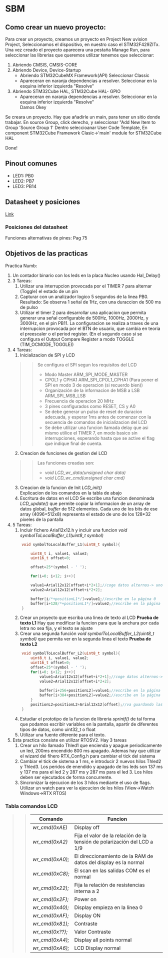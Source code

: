 # SBM

## Como crear un nuevo proyecto:
Para crear un proyecto, creamos un proyecto en Project New uvision Project, Seleccionamos el dispositivo, en nuestro caso el
STM32F429ZITx. Una vez creado el proyecto aparecera una pestaña Manage Run, para seleccionar las librerias que queremos utilizar tenemos que seleccionar:   
1. Abriendo CMSIS, CMSIS-CORE   
2. Abriendo Device, Device-Startup   
	- Abriendo STM32CubeMX Framework(API) Seleccionar Classic   
	- Apareceran en naranja dependencias a resolver. Seleccionar en la esquina inferior izquierda "Resolve"   
3. Abriendo STM32Cube HAL, STM32Cube HAL- GPIO  
	- Apareceran en naranja dependencias a resolver. Seleccionar en la esquina inferior izquierda "Resolve"  
Damos Okey  

Se creara un proyecto. Hay que añadirle un main, para tener un sitio donde trabajar.
En source Group, click derecho, y seleccionar "Add New Item to Group 'Source Group 1'
Dentro seleccioanar User Code Template, En component STM32Cube Framework Clasic->'main' module for STM32Cube HAL  

Done!

## Pinout comunes
* LED1: PB0
* LED2: PB7
* LED3: PB14
## Datasheet y posiciones
[Link](https://www.st.com/resource/en/datasheet/dm00071990.pdf)
### Posiciones del datasheet
Funciones alternativas de pines: Pag 75
## Objetivos de las practicas
Practica Numb:
1. Un contador binario con los leds en la placa Nucleo usando Hal_Delay()  
2. 3 Tareas:
	1. Utilizar una interrupcion provocada por el TIMER 7 para alternar (Toggle) el estado de un pin
	2. Capturar con un analizador logico 5 segundos de la linea PB0. Resultado: Se observa 1 señal de 1Hz, con una duraccion de 500 ms de pulso
	3. Utilizar el timer 2 para desarrollar una aplicacion que permita generar una señal configurable de 500Hz, 1000Hz, 2000Hz, y 3000Hz, en el pin PB11. La configuracion se realiza a traves de una interrupcion provocada por el BTN de usuario, que cambia en teoria el preescaler o el period register. (En el segundo caso si se configura el Output Compare Register a modo TOGGLE (TIM_OCMODE_TOGGLE))
3. 4 Tareas:
	1. Inicializacion de SPI y LCD
	>> Se configura el SPI segun los requisitos del LCD 
	>> * Modo Master ARM_SPI_MODE_MASTER
	>> * CPOL1 y CPHA1 ARM_SPI_CPOL1_CPHA1 (Para poner el SPI en modo 3 de operacion (si recuerdo bien))
	>> * Organización de la informacion de MSB a LSB ARM_SPI_MSB_LSB
	>> * Frecuencia de operacion 20 MHz
	>> * 3 pines configurados como RESET, CS y A0
	>> * Se debe generar un pulso de reset de duracion adecuada, y esperar 1ms antes de comenzar con la secuencia de comandos de inicializacion del LCD
	>> * Se debe utilizar una funcion llamada delay que asi mismo utilice el TIMER 7, en modo basico sin interrupciones, esperando hasta que se active el flag que indique final de cuenta.
	>>  
	2. Creacion de funciones de gestion del LCD
	>> Las funciones creadas son:  
	>> * *void LCD_wr_data(unsigned char data)*
	>> * *void LCD_wr_cmd(unsigned char cmd)*
	>>
	3. Creacion de la funcion de Init *LCD_init()*  
	Explicacion de los comandos en la tabla de abajo
	4. Escritura de datos en el LCD
	Se escribe una funcion denominada *LCD_update()* que permite copiar la informacion de un array de datos global, *buffer* de 512 elementos. Cada uno de los bits de ese array (4096=512x8) representa el estado de uno de los 128*32 pixeles de la pantalla
4. 5 Tareas:
	1. Incluir fichero Arial12x12.h y incluir una funcion *void symbolToLocalBuffer_L1(uint8_t symbol)*
	```C
		void symbolToLocalBuffer_L1(uint8_t symbol){
	
			uint8_t i, value1, value2;
			uint16_t offset=0;
	
			offset=25*(symbol - ' ');
	
			for(i=0; i<12; i++){
	
			value1=Arial12x12[offset+i*2+1];//coge datos alternos-> uno si,uno no, empezando por el 1 en el valor 1 y el dos en el valor 2
			value2=Arial12x12[offset+i*2+2];
	
			buffer[i/*+positionL1*/]=value1;//escribe en la página 0
			buffer[i+128/*+positionL1*/]=value2;//escribe en la página 1
		} 
	```
	2. Crear un proyecto que escriba una linea de texto al LCD **Prueba de texto L1** Hay que modificar la funcion para que la anchura por cada letra no sea fija, y el texto se ajuste
	3. Crear una segunda función *void symbolToLocalBuffer_L2(uint8_t symbol)* que permita ver en la segunda linea el texto **Prueba de texto L2**
	```C
		void symbolToLocalBuffer_L2(uint8_t symbol){
			uint8_t i, value1, value2;
			uint16_t offset=0;
			offset=25*(symbol - ' ');
			for(i=0; i<12; i++){
				value1=Arial12x12[offset+i*2+1];//coge datos alternos-> uno si,uno no, empezando por el 1 en el valor 1 y el dos en el valor 2
				value2=Arial12x12[offset+i*2+2];
					
				buffer[i+256+positionL2]=value1;//escribe en la página 0
				buffer[i+384+positionL2]=value2;//escribe en la página 1
			}
			positionL2=positionL2+Arial12x12[offset];//va guardando las posiciones finales de las letras para que continue por ahí
		}
	```
	4. Estudiar el prototipo de la funcion de libreria *sprintf()* de tal forma que podamos escribir variables en la pantalla, apartir de diferentes tipos de datos, como uint32_t o float
	5. Utilizar una fuente diferente para el texto.
5. Esta practica consiste en utilizar RTOSV2. Hay 3 tareas
	1. Crear un hilo llamado Thled1 que encienda y apague periodicamente un led, 200ms encendido 800 ms apagado.
	Ademas hay que utilizar el wizard del fihero RTX_Config.h para cambiar el tick del sistema
	2. Cambiar el tick de sistema a 1 ms, e introducir 2 nuevos hilos Thled2 y Thled3. Los peridos de enendido y apagado de los leds son 137 ms y 137 ms para el led 2 y 287 ms y 287 ms para el led 3. Los hilos deben ser ejecutados de forma concurrente.
	3. Sincronizar la ejecucion de los 3 hilos mediante el uso de flags. Utilizar un watch para ver la ejecucion de los hilos (View->Watch Windows->RTX RTOS)

### Tabla comandos LCD
>> | Comando         | Funcion                                                                  |
>> |-----------------|--------------------------------------------------------------------------|
>> | *wr_cmd(0xAE)*  | Display off                                                              |
>> | *wr_cmd(0xA2)*  | Fija el valor de la relación de la tensión de polarización del LCD a 1/9 |
>> | *wr_cmd(0xA0);* | El direccionamiento de la RAM de datos del display es la normal          |
>> | *wr_cmd(0xC8);* | El scan en las salidas COM es el normal                                  |
>> | *wr_cmd(0x22);* | Fija la relación de resistencias interna a 2                             |
>> | *wr_cmd(0x2F);* | Power on                                                                 |
>> | *wr_cmd(0x40);* | Display empieza en la línea 0                                            |
>> | *wr_cmd(0xAF);* | Display ON                                                               |
>> | *wr_cmd(0x81);* | Contraste                                                                |
>> | *wr_cmd(0x??);* | Valor Contraste                                                          |
>> | *wr_cmd(0xA4);* | Display all points normal                                                |
>> | *wr_cmd(0xA6);* | LCD Display normal                                                       | 
	

	
